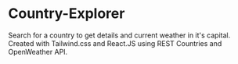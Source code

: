 # Country-Explorer
Search for a country to get details and current weather in it's capital.
Created with Tailwind.css and React.JS using REST Countries and OpenWeather API.
